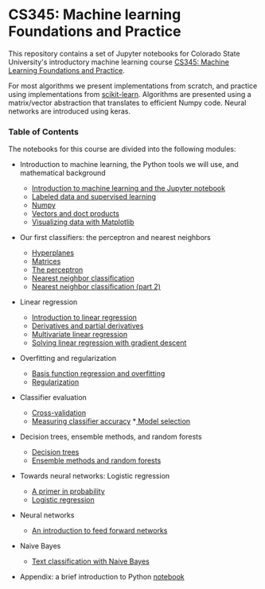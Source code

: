 
# CS345: Machine learning Foundations and Practice

This repository contains a set of Jupyter notebooks for Colorado State University's introductory machine learning course [CS345: Machine Learning Foundations and Practice](https://www.cs.colostate.edu/~cs345/).

For most algorithms we present implementations from scratch, and practice using implementations from [scikit-learn](https://scikit-learn.org/).
Algorithms are presented using a matrix/vector abstraction that translates to efficient Numpy code.
Neural networks are introduced using keras.


### Table of Contents

The notebooks for this course are divided into the following modules:

* Introduction to machine learning, the Python tools we will use, and mathematical background
  * [Introduction to machine learning and the Jupyter notebook](notebooks/module01_01_intro.ipynb)
  * [Labeled data and supervised learning](notebooks/module01_02_labeled_data.ipynb)
  * [Numpy](notebooks/module01_03_numpy.ipynb)
  * [Vectors and doct products](notebooks/module01_04_vectors_dot_products.ipynb)
  * [Visualizing data with Matplotlib](notebooks/module01_05_matplotlib.ipynb)
* Our first classifiers:  the perceptron and nearest neighbors
  * [Hyperplanes](notebooks/module02_01_hyperplanes.ipynb)
  * [Matrices](notebooks/module02_02_matrices.ipynb)
  * [The perceptron](notebooks/module02_03_perceptron.ipynb)
  * [Nearest neighbor classification](notebooks/module02_04_nearest_neighbors.ipynb)
  * [Nearest neighbor classification (part 2)](notebooks/module02_05_more_nearest_neighbors.ipynb)
* Linear regression
  * [Introduction to linear regression](notebooks/module03_01_linear_regression.ipynb)
  * [Derivatives and partial derivatives](notebooks/module03_02_derivatives_partial_derivatives.ipynb)
  * [Multivariate linear regression](notebooks/module03_03_multivariate_linear_regression.ipynb)
  * [Solving linear regression with gradient descent](notebooks/module03_04_linear_regression_gradient_descent.ipynb)
* Overfitting and regularization
  * [Basis function regression and overfitting](notebooks/module04_01_overfitting_basis_function_regression.ipynb)
  * [Regularization](notebooks/module04_02_regularization.ipynb)
* Classifier evaluation
  * [Cross-validation](notebooks/module05_01_cross_validation.ipynb)
  * [Measuring classifier accuracy](notebooks/module05_02_classifier_accuracy.ipynb)
  *[ Model selection](notebooks/module05_03_model_selection.ipynb)
* Decision trees, ensemble methods, and random forests  
  * [Decision trees](module06_01_decision_trees.ipynb)
  * [Ensemble methods and random forests](module06_02_ensemble_methods.ipynb)
* Towards neural networks:  Logistic regression
  * [A primer in probability](notebooks/module07_01_probability.ipynb)
  * [Logistic regression](notebooks/module07_01_logistic_regression.ipynb)
* Neural networks
  * [An introduction to feed forward networks](notebooks/module08_01_neural_networks_mlp.ipynb)
* Naive Bayes
  * [Text classification with Naive Bayes](notebooks/module09_01_naive_bayes.ipynb)

* Appendix:  a brief introduction to Python [notebook](notebooks/module0_01_python_intro.ipynb)
